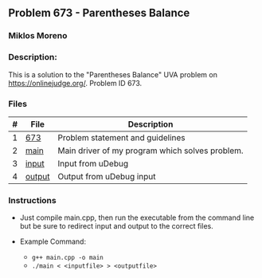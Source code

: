 ## Problem 673 - Parentheses Balance
### Miklos Moreno
### Description:

This is a solution to the "Parentheses Balance" UVA problem on https://onlinejudge.org/. Problem ID 673.

### Files

|   #   | File                | Description                                     |
| :---: | ------------------- | ----------------------------------------------- |
|   1   | [673](p673.pdf)     | Problem statement and guidelines                |
|   2   | [main](main.cpp)    | Main driver of my program which solves problem. |
|   3   | [input](uDebug.txt) | Input from uDebug                               |
|   4   | [output](out.txt)   | Output from uDebug input                        |


### Instructions

- Just compile main.cpp, then run the executable from the command line but be sure to redirect
input and output to the correct files.

- Example Command:
    - `g++ main.cpp -o main`
    - `./main < <inputfile> > <outputfile>`